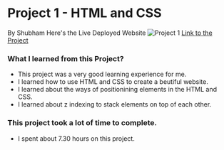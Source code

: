 # Project 1 - HTML and CSS

By Shubham
Here's the Live Deployed Website ![Project 1](https://img.shields.io/badge/Project-1-brightgreen)
[Link to the Project]("https://example.com")

### What I learned from this Project?

- This project was a very good learning experience for me.
- I learned how to use HTML and CSS to create a beutiful website.
- I learned about the ways of positionining elements in the HTML and CSS.
- I learned about z indexing to stack elements on top of each other.

### This project took a lot of time to complete.

- I spent about 7.30 hours on this project.
